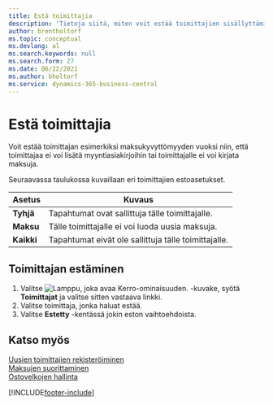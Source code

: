 ```yaml
---
title: Estä toimittajia
description: 'Tietoja siitä, miten voit estää toimittajien sisällyttämisen tapahtumiin tai vain estää uudet maksut heille.'
author: brentholtorf
ms.topic: conceptual
ms.devlang: al
ms.search.keywords: null
ms.search.form: 27
ms.date: 06/22/2021
ms.author: bholtorf
ms.service: dynamics-365-business-central
---
```

# <a name="block-vendors"></a>Estä toimittajia
Voit estää toimittajan esimerkiksi maksukyvyttömyyden vuoksi niin, että toimittajaa ei voi lisätä myyntiasiakirjoihin tai toimittajalle ei voi kirjata maksuja.

Seuraavassa taulukossa kuvaillaan eri toimittajien estoasetukset.  

|Asetus|Kuvaus|  
|--------------------|------------|  
|**Tyhjä**|Tapahtumat ovat sallittuja tälle toimittajalle.|
|**Maksu**|Tälle toimittajalle ei voi luoda uusia maksuja.|  
|**Kaikki**|Tapahtumat eivät ole sallittuja tälle toimittajalle.|  

## <a name="to-block-a-vendor"></a>Toimittajan estäminen
1. Valitse ![Lamppu, joka avaa Kerro-ominaisuuden.](media/ui-search/search_small.png "Kerro, mitä haluat tehdä") -kuvake, syötä **Toimittajat** ja valitse sitten vastaava linkki.
2. Valitse toimittaja, jonka haluat estää.
3. Valitse **Estetty** -kentässä jokin eston vaihtoehdoista.

## <a name="see-also"></a>Katso myös
[Uusien toimittajien rekisteröiminen](purchasing-how-register-new-vendors.md)  
[Maksujen suorittaminen](payables-make-payments.md)  
[Ostovelkojen hallinta](payables-manage-payables.md)


[!INCLUDE[footer-include](includes/footer-banner.md)]
